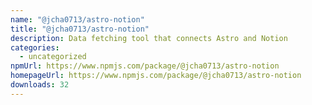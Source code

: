 ```yaml
---
name: "@jcha0713/astro-notion"
title: "@jcha0713/astro-notion"
description: Data fetching tool that connects Astro and Notion
categories:
  - uncategorized
npmUrl: https://www.npmjs.com/package/@jcha0713/astro-notion
homepageUrl: https://www.npmjs.com/package/@jcha0713/astro-notion
downloads: 32
---
```

